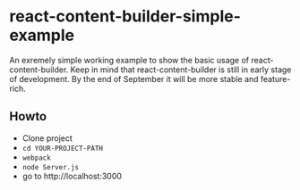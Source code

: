 # react-content-builder-simple-example

An exremely simple working example to show the basic usage of react-content-builder. Keep in mind that react-content-builder is still in early stage of development. By the end of September it will be more stable and feature-rich.

## Howto

- Clone project
- `cd YOUR-PROJECT-PATH`
- `webpack`
- `node Server.js`
- go to http://localhost:3000
